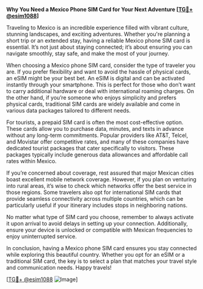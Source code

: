 **Why You Need a Mexico Phone SIM Card for Your Next Adventure [[TG💪+ @esim1088](https://t.me/s/esim1088)]**

Traveling to Mexico is an incredible experience filled with vibrant culture, stunning landscapes, and exciting adventures. Whether you're planning a short trip or an extended stay, having a reliable Mexico phone SIM card is essential. It’s not just about staying connected; it’s about ensuring you can navigate smoothly, stay safe, and make the most of your journey.

When choosing a Mexico phone SIM card, consider the type of traveler you are. If you prefer flexibility and want to avoid the hassle of physical cards, an eSIM might be your best bet. An eSIM is digital and can be activated instantly through your smartphone. This is perfect for those who don’t want to carry additional hardware or deal with international roaming charges. On the other hand, if you’re someone who enjoys simplicity and prefers physical cards, traditional SIM cards are widely available and come in various data packages tailored to different needs.

For tourists, a prepaid SIM card is often the most cost-effective option. These cards allow you to purchase data, minutes, and texts in advance without any long-term commitments. Popular providers like AT&T, Telcel, and Movistar offer competitive rates, and many of these companies have dedicated tourist packages that cater specifically to visitors. These packages typically include generous data allowances and affordable call rates within Mexico.

If you’re concerned about coverage, rest assured that major Mexican cities boast excellent mobile network coverage. However, if you plan on venturing into rural areas, it’s wise to check which networks offer the best service in those regions. Some travelers also opt for international SIM cards that provide seamless connectivity across multiple countries, which can be particularly useful if your itinerary includes stops in neighboring nations.

No matter what type of SIM card you choose, remember to always activate it upon arrival to avoid delays in setting up your connection. Additionally, ensure your device is unlocked or compatible with Mexican frequencies to enjoy uninterrupted service.

In conclusion, having a Mexico phone SIM card ensures you stay connected while exploring this beautiful country. Whether you opt for an eSIM or a traditional SIM card, the key is to select a plan that matches your travel style and communication needs. Happy travels! 

[[TG💪+ @esim1088](https://t.me/s/esim1088) ![Image](https://i.postimg.cc/Y0z9fWf4/image.png)]